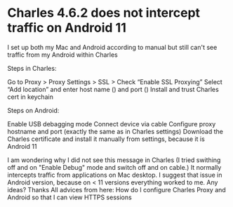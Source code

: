 
# Charles 4.6.2 does not intercept traffic on Android 11

I set up both my Mac and Android according to manual but still can't see traffic from my Android within Charles

Steps in Charles:

Go to Proxy > Proxy Settings > SSL > Check “Enable SSL Proxying”
Select “Add location” and enter host name () and port ()
Install and trust Charles cert in keychain

Steps on Android:

Enable USB debagging mode
Connect device via cable
Configure proxy hostname and port (exactly the same as in Charles settings)
Download the Charles certificate and install it manually from settings, because it is Android 11


I am wondering why I did not see this message in Charles
(I tried swithing off and on "Enable Debug" mode and switch off and on cable.)
It normally intercepts traffic from applications on Mac desktop. I suggest that issue in Android version, because on < 11 versions everything worked to me. Any ideas? Thanks
All advices from here: How do I configure Charles Proxy and Android so that I can view HTTPS sessions

        